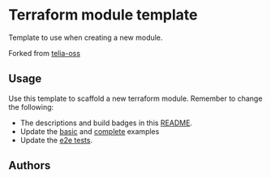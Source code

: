 
# Terraform module template

Template to use when creating a new module.

Forked from [telia-oss](https://github.com/telia-oss/terraform-module-template)

## Usage

Use this template to scaffold a new terraform module. Remember to change the following:
- The descriptions and build badges in this [README](README.md).
- Update the [basic](examples/basic/README.md) and [complete](examples/complete/README.md) examples
- Update the [e2e tests](test/).

## Authors

